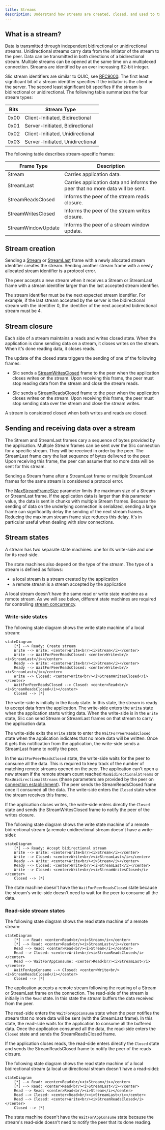 ```yaml
---
title: Streams
description: Understand how streams are created, closed, and used to transmit data.
---
```


## What is a stream?

Data is transmitted through independent bidirectional or unidirectional streams. Unidirectional streams carry data from
the initiator of the stream to the peer. Data can be transmitted in both directions of a bidirectional stream. Multiple
streams can be opened at the same time on a multiplexed connection. Streams are identified by an ever increasing 62-bit
integer.

Slic stream identifiers are similar to QUIC, see [RFC9000][rfc9000]. The first least significant bit of a stream
identifier specifies if the initiator is the client or the server. The second least significant bit specifies if the
stream is bidirectional or unidirectional. The following table summarizes the four stream types:

| Bits | Stream Type                      |
| ---- | -------------------------------- |
| 0x00 | Client-Initiated, Bidirectional  |
| 0x01 | Server-Initiated, Bidirectional  |
| 0x02 | Client-Initiated, Unidirectional |
| 0x03 | Server-Initiated, Unidirectional |

The following table describes stream-specific frames:

| Frame Type         | Description                                                                   |
| ------------------ | ----------------------------------------------------------------------------- |
| Stream             | Carries application data.                                                     |
| StreamLast         | Carries application data and informs the peer that no more data will be sent. |
| StreamReadsClosed  | Informs the peer of the stream reads closure.                                 |
| StreamWritesClosed | Informs the peer of the stream writes closure.                                |
| StreamWindowUpdate | Informs the peer of a stream window update.                                   |

## Stream creation

Sending a [Stream][stream-frame] or [StreamLast][stream-last-frame] frame with a newly allocated stream identifier
creates the stream. Sending another stream frame with a newly allocated stream identifier is a protocol error.

The peer accepts a new stream when it receives a Stream or StreamLast frame with a stream identifier larger than the
last accepted stream identifier.

The stream identifier must be the next expected stream identifier. For example, if the last stream accepted by the
server is the bidirectional stream with the identifier 0, the identifier of the next accepted bidirectional stream must
be 4.

## Stream closure

Each side of a stream maintains a reads and writes closed state. When the application is done sending data on a stream,
it closes writes on the stream. When it's done reading data, it closes reads.

The update of the closed state triggers the sending of one of the following frames:

- Slic sends a [StreamWritesClosed][stream-writes-closed-frame] frame to the peer when the application closes writes on
  the stream. Upon receiving this frame, the peer must stop reading data from the stream and close the stream reads.

- Slic sends a [StreamReadsClosed][stream-reads-closed-frame] frame to the peer when the application closes writes on
  the stream. Upon receiving this frame, the peer must stop sending data over the stream and close the stream writes.

A stream is considered closed when both writes and reads are closed.

## Sending and receiving data over a stream

The Stream and StreamLast frames cary a sequence of bytes provided by the application. Multiple Stream frames can be
sent over the Slic connection for a specific stream. They will be received in order by the peer. The StreamLast frame
cary the last sequence of bytes delivered to the peer. Upon receiving this frame, the peer can assume that no more data
will be sent for this stream.

Sending a Stream frame after a StreamLast frame or multiple StreamLast frames for the same stream is considered a
protocol error.

The [MaxStreamFrameSize][connection-parameters] parameter limits the maximum size of a Stream or StreamLast frame. If
the application data is larger than this parameter value, the data is sent in chunks with multiple Stream frames.
Because the sending of data on the underlying connection is serialized, sending a large frame can significantly delay
the sending of the next stream frames. Reducing the maximum stream frame size reduces this delay. It's in particular
useful when dealing with slow connections.

## Stream states

A stream has two separate state machines: one for its write-side and one for its read-side.

The state machines also depend on the type of the stream. The type of a stream is defined as follows:
- a local stream is a stream created by the application
- a remote stream is a stream accepted by the application

A local stream doesn't have the same read or write state machine as a remote stream. As we will see below, different
state machines are required for controlling [stream concurrency][stream-concurrency].

### Write-side states

The following state diagram shows the write state machine of a local stream:

```mermaid
stateDiagram
    [*] --> Ready: Create stream
    Write --> Write: <center>Write<br/><i>Stream</i></center>
    Write --> WaitForPeerReadsClosed: <center>Write<br/><i>StreamLast</i></center>
    Ready --> Write: <center>Write<br/><i>Stream</i></center>
    Ready --> WaitForPeerReadsClosed: <center>Write<br/><i>StreamLast</i></center>
    Write --> Closed: <center>Write<br/><i>StreamWritesClosed</i></center>
    WaitForPeerReadsClosed --> Closed: <center>Read<br/><i>StreamReadsClosed</i></center>
    Closed --> [*]
```

The write-side is initially in the `Ready` state. In this state, the stream is ready to accept data from the
application. The write-side enters the `Write` state when the application starts writing data. When the write-side is in
the `Write` state, Slic can send Stream or StreamLast frames on that stream to carry the application data.

The write-side exits the `Write` state to enter the `WaitForPeerReadsClosed` state when the application indicates that
no more data will be written. Once it gets this notification from the application, the write-side sends a StreamLast
frame to notify the peer.

In the `WaitForPeerReadsClosed` state, the write-side waits for the peer to consume all the data. This is required to
keep track of the number of matching remote streams opened on the peer. The application can't open a new stream if the
remote stream count reached `MaxBidirectionalStreams` or `MaxUnidirectionalStreams` (these parameters are provided by
the peer on [connection establishment][connection-parameters]). The peer sends the StreamReadsClosed frame once it
consumed all the data. The write-side enters the `Closed` state when the stream receives this frame.

If the application closes writes, the write-side enters directly the `Closed` state and sends the StreamWritesClosed
frame to notify the peer of the writes closure.

The following state diagram shows the write state machine of a remote bidirectional stream (a remote unidirectional
stream doesn't have a write-side):

```mermaid
stateDiagram
    [*] --> Ready: Accept bidirectional stream
    Write --> Write: <center>Write<br/><i>Stream</i></center>
    Write --> Closed: <center>Write<br/><i>StreamLast</i></center>
    Ready --> Write: <center>Write<br/><i>Stream</i></center>
    Ready --> Closed: <center>Write<br/><i>StreamLast</i></center>
    Write --> Closed: <center>Write<br/><i>StreamWritesClosed</i></center>
    Closed --> [*]
```

The state machine doesn't have the `WaitForPeerReadsClosed` state because the stream's write-side doesn't need to wait
for the peer to consume all the data.

### Read-side stream states

The following state diagram shows the read state machine of a remote stream:

```mermaid
stateDiagram
    [*] --> Read: <center>Read<br/><i>Stream</i></center>
    [*] --> Read: <center>Read<br/><i>StreamLast</i></center>
    Read --> Read: <center>Read<br/><i>Stream</i></center>
    Read --> Closed: <center>Write<br/><i>StreamReadsClosed</i></center>
    Read --> WaitForAppConsume: <center>Read<br/><i>StreamLast</i></center>
    WaitForAppConsume --> Closed: <center>Write<br/><i>StreamReadsClosed</i></center>
    Closed --> [*]
```

The application accepts a remote stream following the reading of a Stream or StreamLast frame on the connection. The
read-side of the stream is initially in the `Read` state. In this state the stream buffers the data received from the
peer.

The read-side enters the `WaitForAppConsume` state when the peer notifies the stream that no more data will be sent
(with the StreamLast frame). In this state, the read-side waits for the application to consume all the buffered data.
Once the application consumed all the data, the read-side enters the `Closed` state and sends the StreamReadsClosed
frame.

If the application closes reads, the read-side enters directly the `Closed` state and sends the StreamReadsClosed frame
to notify the peer of the reads closure.

The following state diagram shows the read state machine of a local bidirectional stream (a local unidirectional stream
doesn't have a read-side):

```mermaid
stateDiagram
    [*] --> Read: <center>Read<br/><i>Stream</i></center>
    [*] --> Read: <center>Read<br/><i>StreamLast</i></center>
    Read --> Read: <center>Read<br/><i>Stream</i></center>
    Read --> Closed: <center>Read<br/><i>StreamLast</i></center>
    Read --> Closed: <center>Write<br/><i>StreamReadsClosed</i></center>
    Closed --> [*]
```

The state machine doesn't have the `WaitForAppConsume` state because the stream's read-side doesn't need to notify the
peer that its done reading.

[rfc9000]: https://www.rfc-editor.org/rfc/rfc9000.html#name-stream-types-and-identifier
[connection-parameters]: connection-establishment#connection-establishment-parameters
[stream-frame]: protocol-frames#stream-and-streamlast-frames
[stream-last-frame]: protocol-frames#stream-and-streamlast-frames
[stream-reads-closed-frame]: protocol-frames#streamreadsclosed-and-streamwritesclosed-frames
[stream-writes-closed-frame]: protocol-frames#streamreadsclosed-and-streamwritesclosed-frames
[stream-window-update-frame]: protocol-frames#streamwindowupdate-frame
[stream-concurrency]: flow-control#stream-concurrency
